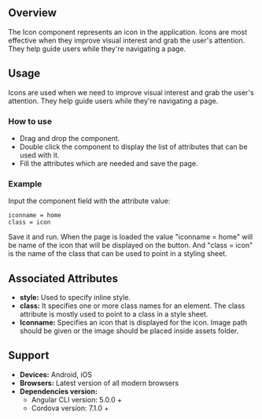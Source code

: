 ## Overview
The Icon component represents an icon in the application. Icons are most effective when they improve visual interest and grab the user's attention. They help guide users while they're navigating a page.

## Usage
Icons are used when we need to improve visual interest and grab the user's attention. They help guide users while they're navigating a page.

### How to use   
- Drag and drop the component. 
- Double click the component to display the list of attributes that can be used with it.
- Fill the attributes which are needed and save the page.

### Example 
Input the component field with the attribute value:
``` 
iconname = home
class = icon
```
Save it and run.
When the page is loaded the value "iconname = home" will be name of the icon that will be displayed on the button. And "class = icon" is the name of the class that can be used to point in a styling sheet.

## Associated Attributes
- **style:** Used to specify inline style.
- **class:** It specifies one or more class names for an element. The class attribute is mostly used to point to a class in a style sheet.
- **Iconname:** Specifies an icon that is displayed for the icon. Image path should be given or the image should be placed inside assets folder.

## Support
- **Devices:** Android, iOS
- **Browsers:**  Latest version of all modern browsers
- **Dependencies version:** 
    - Angular CLI version: 5.0.0 + 
    - Cordova version: 7.1.0 +
